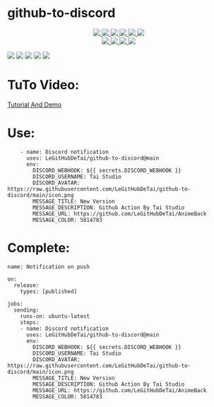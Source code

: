 # github-to-discord
<p align="center">
    <a href="https://tai-studio.ml/">
        <img src="https://img.shields.io/github/downloads/LeGitHubDeTai/github-to-discord/total">
        <img src="https://img.shields.io/github/v/release/LeGitHubDeTai/github-to-discord">
        <img src="https://img.shields.io/website?url=https://tai-studio.ml/">
        <img src="https://img.shields.io/github/release-date/LeGitHubDeTai/github-to-discord">
        <img src="https://img.shields.io/github/license/LeGitHubDeTai/github-to-discord">
     </a>
     <a href="https://discord.gg/Sd9afX9jNU">
       <img src="https://img.shields.io/discord/756920945691721759">
     </a>
     <br/>
     <a href="https://www.youtube.com/watch?v=MX3XQ6rgV78">
       <img src="https://img.shields.io/youtube/views/MX3XQ6rgV78?style=social">
     </a>
     <a href="https://github.com/LeGitHubDeTai/">
       <img src="https://img.shields.io/github/followers/LeGitHubDeTai?style=social">
     </a>
     <a href="https://www.youtube.com/channel/UCZiVWB8_UNH4NLzr7XbaI8A">
       <img src="https://img.shields.io/youtube/channel/subscribers/UCZiVWB8_UNH4NLzr7XbaI8A?style=social">
     </a>
     <a href="https://github.com/LeGitHubDeTai/github-to-discord">
       <img src="https://img.shields.io/github/stars/LeGitHubDeTai/github-to-discord?style=social">
     </a>
</p>
<img src="https://raw.githubusercontent.com/LeGitHubDeTai/github-to-discord/main/assets/copy%20link.PNG">
<img src="https://raw.githubusercontent.com/LeGitHubDeTai/github-to-discord/main/assets/create%20new%20webhook%20in%20discord.PNG">
<img src="https://raw.githubusercontent.com/LeGitHubDeTai/github-to-discord/main/assets/add%20new%20secret.PNG">
<img src="https://raw.githubusercontent.com/LeGitHubDeTai/github-to-discord/main/assets/copy%20and%20paste%20your%20webhook.PNG">
<img src="https://raw.githubusercontent.com/LeGitHubDeTai/github-to-discord/main/assets/discord.PNG">

# TuTo Video:
<a href="https://youtu.be/MX3XQ6rgV78">Tutorial And Demo</a>

# Use:
```
    - name: Discord notification
      uses: LeGitHubDeTai/github-to-discord@main
      env:
        DISCORD_WEBHOOK: ${{ secrets.DISCORD_WEBHOOK }}
        DISCORD_USERNAME: Tai Studio
        DISCORD_AVATAR: https://raw.githubusercontent.com/LeGitHubDeTai/github-to-discord/main/icon.png
        MESSAGE_TITLE: New Version
        MESSAGE_DESCRIPTION: Github Action By Tai Studio
        MESSAGE_URL: https://github.com/LeGitHubDeTai/AnimeBack
        MESSAGE_COLOR: 5814783
```
# Complete:
```
name: Notification on push

on:
  release:
    types: [published]

jobs:
  sending:
    runs-on: ubuntu-latest
    steps:
    - name: Discord notification
      uses: LeGitHubDeTai/github-to-discord@main
      env:
        DISCORD_WEBHOOK: ${{ secrets.DISCORD_WEBHOOK }}
        DISCORD_USERNAME: Tai Studio
        DISCORD_AVATAR: https://raw.githubusercontent.com/LeGitHubDeTai/github-to-discord/main/icon.png
        MESSAGE_TITLE: New Version
        MESSAGE_DESCRIPTION: Github Action By Tai Studio
        MESSAGE_URL: https://github.com/LeGitHubDeTai/AnimeBack
        MESSAGE_COLOR: 5814783
```
